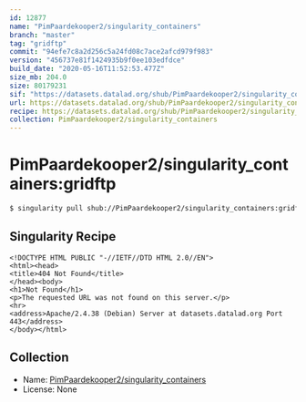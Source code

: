 ```yaml
---
id: 12877
name: "PimPaardekooper2/singularity_containers"
branch: "master"
tag: "gridftp"
commit: "94efe7c8a2d256c5a24fd08c7ace2afcd979f983"
version: "456737e81f1424935b9f0ee103edfdce"
build_date: "2020-05-16T11:52:53.477Z"
size_mb: 204.0
size: 80179231
sif: "https://datasets.datalad.org/shub/PimPaardekooper2/singularity_containers/gridftp/2020-05-16-94efe7c8-456737e8/456737e81f1424935b9f0ee103edfdce.sif"
url: https://datasets.datalad.org/shub/PimPaardekooper2/singularity_containers/gridftp/2020-05-16-94efe7c8-456737e8/
recipe: https://datasets.datalad.org/shub/PimPaardekooper2/singularity_containers/gridftp/2020-05-16-94efe7c8-456737e8/Singularity
collection: PimPaardekooper2/singularity_containers
---
```


# PimPaardekooper2/singularity_containers:gridftp

```bash
$ singularity pull shub://PimPaardekooper2/singularity_containers:gridftp
```

## Singularity Recipe

```singularity
<!DOCTYPE HTML PUBLIC "-//IETF//DTD HTML 2.0//EN">
<html><head>
<title>404 Not Found</title>
</head><body>
<h1>Not Found</h1>
<p>The requested URL was not found on this server.</p>
<hr>
<address>Apache/2.4.38 (Debian) Server at datasets.datalad.org Port 443</address>
</body></html>
```

## Collection

 - Name: [PimPaardekooper2/singularity_containers](https://github.com/PimPaardekooper2/singularity_containers)
 - License: None

